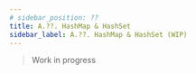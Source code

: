 ```yaml
---
# sidebar_position: ??
title: A.??. HashMap & HashSet
sidebar_label: A.??. HashMap & HashSet (WIP)
---
```


> Work in progress
